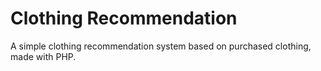 # Clothing Recommendation
A simple clothing recommendation system based on purchased clothing, made with PHP.
